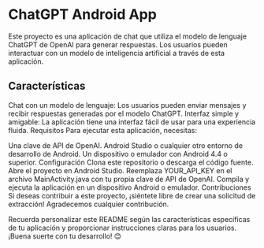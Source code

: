 # ChatGPT Android App

Este proyecto es una aplicación de chat que utiliza el modelo de lenguaje ChatGPT de OpenAI para generar respuestas. Los usuarios pueden interactuar con un modelo de inteligencia artificial a través de esta aplicación.

## Características

Chat con un modelo de lenguaje: Los usuarios pueden enviar mensajes y recibir respuestas generadas por el modelo ChatGPT.
Interfaz simple y amigable: La aplicación tiene una interfaz fácil de usar para una experiencia fluida.
Requisitos
Para ejecutar esta aplicación, necesitas:

Una clave de API de OpenAI.
Android Studio o cualquier otro entorno de desarrollo de Android.
Un dispositivo o emulador con Android 4.4 o superior.
Configuración
Clona este repositorio o descarga el código fuente.
Abre el proyecto en Android Studio.
Reemplaza YOUR_API_KEY en el archivo MainActivity.java con tu propia clave de API de OpenAI.
Compila y ejecuta la aplicación en un dispositivo Android o emulador.
Contribuciones
Si deseas contribuir a este proyecto, ¡siéntete libre de crear una solicitud de extracción! Agradecemos cualquier contribución.

Recuerda personalizar este README según las características específicas de tu aplicación y proporcionar instrucciones claras para los usuarios. ¡Buena suerte con tu desarrollo! 😊

